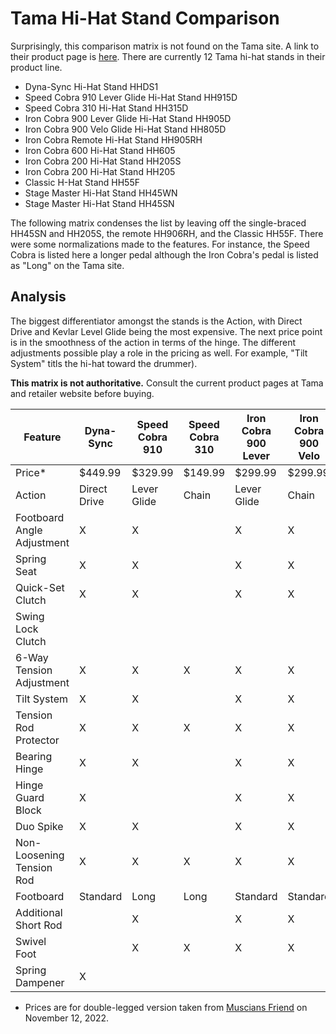 Tama Hi-Hat Stand Comparison
===============
Surprisingly, this comparison matrix is not found on the Tama site. A link to their
 product page is [here](https://www.tama.com/usa/products/hardware/hi-hat_stands/). 
There are currently 12 Tama hi-hat stands in their product line.

* Dyna-Sync Hi-Hat Stand HHDS1
* Speed Cobra 910 Lever Glide Hi-Hat Stand HH915D
* Speed Cobra 310 Hi-Hat Stand HH315D
* Iron Cobra 900 Lever Glide Hi-Hat Stand HH905D
* Iron Cobra 900 Velo Glide Hi-Hat Stand HH805D
* Iron Cobra Remote Hi-Hat Stand HH905RH
* Iron Cobra 600 Hi-Hat Stand HH605
* Iron Cobra 200 Hi-Hat Stand HH205S
* Iron Cobra 200 Hi-Hat Stand HH205
* Classic H-Hat Stand HH55F
* Stage Master Hi-Hat Stand HH45WN
* Stage Master Hi-Hat Stand HH45SN

The following matrix condenses the list by leaving off the single-braced HH45SN and 
HH205S, the remote HH906RH, and the Classic HH55F.  There were some normalizations 
made to the features. For instance, the Speed Cobra
is listed here a longer pedal although the Iron Cobra's pedal is listed as 
"Long" on the Tama site.

## Analysis

The biggest differentiator amongst the stands is the Action, with Direct Drive 
and Kevlar Level Glide being the most expensive.  The next price point is in the
smoothness of the action in terms of the hinge.  The different adjustments 
possible play a role in the pricing as well.  For example, "Tilt System" titls
the hi-hat toward the drummer).

**This matrix is not authoritative.** Consult the current product pages at Tama
and retailer website before buying.


| Feature                    | Dyna-Sync    | Speed Cobra 910 | Speed Cobra 310 | Iron Cobra 900 Lever | Iron Cobra 900 Velo | Iron Cobra 600 | Iron Cobra 200 | Stage Master |
|----------------------------|--------------|-----------------|-----------------|----------------------|---------------------|----------------|----------------|--------------|
| Price*                     | $449.99      | $329.99         | $149.99         | $299.99              | $299.99             | $179.99        | $99.99         | $84.99       |
| Action                     | Direct Drive | Lever Glide     | Chain           | Lever Glide          | Chain               | Chain          | Chain          | Chain        |
| Footboard Angle Adjustment | X            | X               |                 | X                    | X                   | X              |                |              |
| Spring Seat                | X            | X               |                 | X                    | X                   |                |                |              |
| Quick-Set Clutch           | X            | X               |                 | X                    | X                   |                |                |              |
| Swing Lock Clutch          |              |                 |                 |                      |                     | X              |                |              |
| 6-Way Tension Adjustment   | X            | X               | X               | X                    | X                   | X              | (5-Way)        |              |
| Tilt System                | X            | X               |                 | X                    | X                   |                |                |              |
| Tension Rod Protector      | X            | X               | X               | X                    | X                   |                |                |              |
| Bearing Hinge              | X            | X               |                 | X                    | X                   | X              |                |              |
| Hinge Guard Block          | X            |                 |                 | X                    | X                   |                |                |              |
| Duo Spike                  | X            | X               |                 | X                    | X                   |                |                |              |
| Non-Loosening Tension Rod  | X            | X               | X               | X                    | X                   | X              | X              | X            |
| Footboard                  | Standard     | Long            | Long            | Standard             | Standard            | Standard       | Standard       | Standard     |
| Additional Short Rod       |              | X               |                 | X                    | X                   |                |                |              |
| Swivel Foot                |              | X               | X               | X                    | X                   | X              | X              | X            |
| Spring Dampener            | X            |                 |                 |                      |                     |                |                |              |

* Prices are for double-legged version taken from [Muscians Friend](https://www.musiciansfriend.com) on November 12, 2022. 